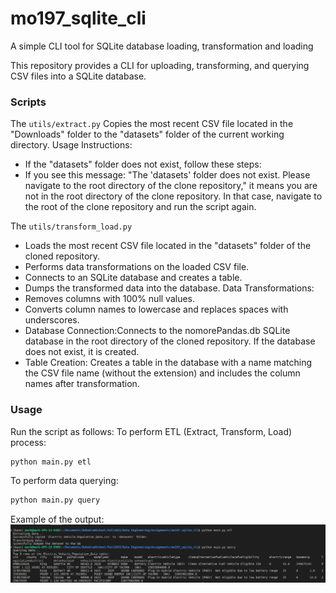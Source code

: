 # mo197_sqlite_cli
A simple CLI tool for SQLite database loading, transformation and loading 

This repository provides a CLI for uploading, transforming, and querying CSV files into a SQLite database.

### Scripts
The `utils/extract.py` 
Copies the most recent CSV file located in the "Downloads" folder to the "datasets" folder of the current working directory.
Usage Instructions:
- If the "datasets" folder does not exist, follow these steps:
- If you see this message: "The 'datasets' folder does not exist. Please navigate to the root directory of the clone repository," it means you are not in the root directory of the clone repository. In that case, navigate to the root of the clone repository and run the script again.

The `utils/transform_load.py` 
- Loads the most recent CSV file located in the "datasets" folder of the cloned repository.
- Performs data transformations on the loaded CSV file.
- Connects to an SQLite database and creates a table.
- Dumps the transformed data into the database.
Data Transformations:
- Removes columns with 100% null values.
- Converts column names to lowercase and replaces spaces with underscores.
- Database Connection:Connects to the nomorePandas.db SQLite database in the root directory of the cloned repository. If the database does not exist, it is created.
- Table Creation: Creates a table in the database with a name matching the CSV file name (without the extension) and includes the column names after transformation.

### Usage

Run the script as follows:
To perform ETL (Extract, Transform, Load) process:
```python
python main.py etl
```
To perform data querying:
```python
python main.py query
```

Example of the output:
![Output](/output/output.png?raw=true)
